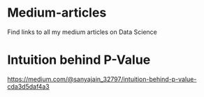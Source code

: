 # Medium-articles
Find links to all my medium articles on Data Science 

# Intuition behind P-Value
https://medium.com/@sanyajain_32797/intuition-behind-p-value-cda3d5daf4a3
